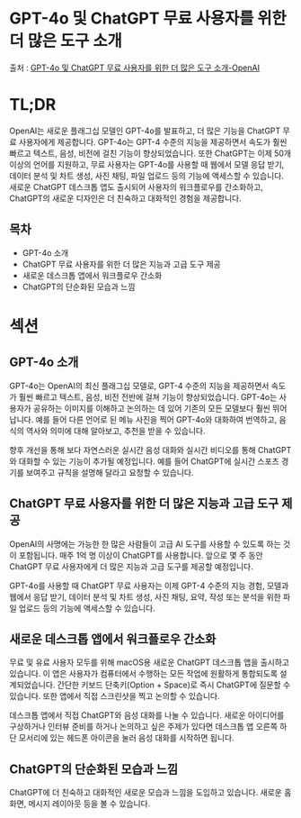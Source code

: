 # GPT-4o 및 ChatGPT 무료 사용자를 위한 더 많은 도구 소개

출처 : [GPT-4o 및 ChatGPT 무료 사용자를 위한 더 많은 도구 소개-OpenAI](https://openai.com/index/gpt-4o-and-more-tools-to-chatgpt-free/)

# TL;DR

OpenAI는 새로운 플래그십 모델인 GPT-4o를 발표하고, 더 많은 기능을 ChatGPT 무료 사용자에게 제공합니다. GPT-4o는 GPT-4 수준의 지능을 제공하면서 속도가 훨씬 빠르고 텍스트, 음성, 비전에 걸친 기능이 향상되었습니다. 또한 ChatGPT는 이제 50개 이상의 언어를 지원하고, 무료 사용자는 GPT-4o를 사용할 때 웹에서 모델 응답 받기, 데이터 분석 및 차트 생성, 사진 채팅, 파일 업로드 등의 기능에 액세스할 수 있습니다. 새로운 ChatGPT 데스크톱 앱도 출시되어 사용자의 워크플로우를 간소화하고, ChatGPT의 새로운 디자인은 더 친숙하고 대화적인 경험을 제공합니다.

## 목차

- GPT-4o 소개
- ChatGPT 무료 사용자를 위한 더 많은 지능과 고급 도구 제공
- 새로운 데스크톱 앱에서 워크플로우 간소화
- ChatGPT의 단순화된 모습과 느낌

# 섹션

## GPT-4o 소개

GPT-4o는 OpenAI의 최신 플래그십 모델로, GPT-4 수준의 지능을 제공하면서 속도가 훨씬 빠르고 텍스트, 음성, 비전 전반에 걸쳐 기능이 향상되었습니다. GPT-4o는 사용자가 공유하는 이미지를 이해하고 논의하는 데 있어 기존의 모든 모델보다 훨씬 뛰어납니다. 예를 들어 다른 언어로 된 메뉴 사진을 찍어 GPT-4o와 대화하여 번역하고, 음식의 역사와 의미에 대해 알아보고, 추천을 받을 수 있습니다. 

향후 개선을 통해 보다 자연스러운 실시간 음성 대화와 실시간 비디오를 통해 ChatGPT와 대화할 수 있는 기능이 추가될 예정입니다. 예를 들어 ChatGPT에 실시간 스포츠 경기를 보여주고 규칙을 설명해 달라고 요청할 수 있습니다. 

## ChatGPT 무료 사용자를 위한 더 많은 지능과 고급 도구 제공

OpenAI의 사명에는 가능한 한 많은 사람들이 고급 AI 도구를 사용할 수 있도록 하는 것이 포함됩니다. 매주 1억 명 이상이 ChatGPT를 사용합니다. 앞으로 몇 주 동안 ChatGPT 무료 사용자에게 더 많은 지능과 고급 도구를 제공할 예정입니다.

GPT-4o를 사용할 때 ChatGPT 무료 사용자는 이제 GPT-4 수준의 지능 경험, 모델과 웹에서 응답 받기, 데이터 분석 및 차트 생성, 사진 채팅, 요약, 작성 또는 분석을 위한 파일 업로드 등의 기능에 액세스할 수 있습니다. 

## 새로운 데스크톱 앱에서 워크플로우 간소화

무료 및 유료 사용자 모두를 위해 macOS용 새로운 ChatGPT 데스크톱 앱을 출시하고 있습니다. 이 앱은 사용자가 컴퓨터에서 수행하는 모든 작업에 원활하게 통합되도록 설계되었습니다. 간단한 키보드 단축키(Option + Space)로 즉시 ChatGPT에 질문할 수 있습니다. 또한 앱에서 직접 스크린샷을 찍고 논의할 수 있습니다.

데스크톱 앱에서 직접 ChatGPT와 음성 대화를 나눌 수 있습니다. 새로운 아이디어를 구상하거나 인터뷰 준비를 하거나 논의하고 싶은 주제가 있다면 데스크톱 앱 오른쪽 하단 모서리에 있는 헤드폰 아이콘을 눌러 음성 대화를 시작하면 됩니다.

## ChatGPT의 단순화된 모습과 느낌

ChatGPT에 더 친숙하고 대화적인 새로운 모습과 느낌을 도입하고 있습니다. 새로운 홈 화면, 메시지 레이아웃 등을 볼 수 있습니다.